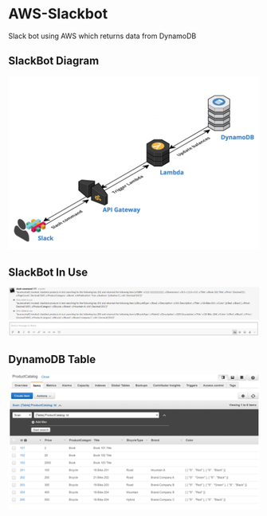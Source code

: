# AWS-Slackbot
Slack bot using AWS which returns data from DynamoDB

## SlackBot Diagram
![SlackBot Diagram](/diagram.png)

## SlackBot In Use
![DynamoDB Image](/slackbot-chat.png)

## DynamoDB Table
![DynamoDB Table](/dynamo-db-slackbot.png)
